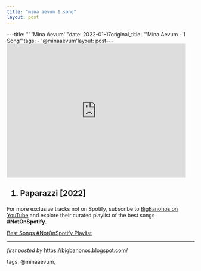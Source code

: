 ```yaml
---
title: "mina aevum 1 song"
layout: post
---
```

---title: "' 'Mina Aevum''"date: 2022-01-17original_title: "'Mina Aevum - 1 Song'"tags:  - '@minaaevum'layout: post---<iframe frameborder="0" height="360" src="https://youtube.com/embed/Bvoje_dLpb4?list=PLtuNtuTatqI0xzWsdkbu6LzNcit7wvOCG" width="480"></iframe><h2><ol><li>Paparazzi [2022]</li></ol></h2><!--Subscribe and Playlist Links--><div>    <p>For more exclusive tracks not on Spotify, subscribe to <a href="https://www.youtube.com/@BigBanonos" target="_blank">BigBanonos on YouTube</a> and explore their curated playlist of the best songs <strong>#NotOnSpotify</strong>.</p>    <p><a href="https://www.youtube.com/playlist?list=PLtuNtuTatqI0kFahUCbtbfenC_ET5O_tr" target="_blank">Best Songs #NotOnSpotify Playlist<br /></a></p></div><hr /><p><em>first posted by</em> <a href="https://bigbanonos.blogspot.com/" rel="noopener" target="_new">https://bigbanonos.blogspot.com/</a></p><p>tags: @minaaevum,</p>